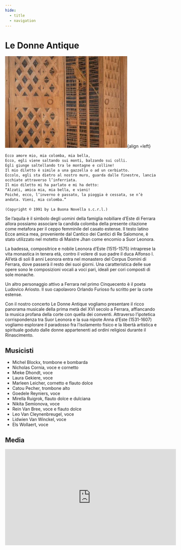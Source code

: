```yaml
---
hide:
  - title
  - navigation
---
```


# Le Donne Antique

![donne_antique](../../assets/images/donne_antique.webp){align =left}

```
Ecco amore mio, mia colomba, mia bella, 
Ecco, egli viene saltando sui monti, balzando sui colli. 
Egli giunge saltellando tra le montagne e colline! 
Il mio diletto è simile a una gazzella o ad un cerbiatto. 
Eccolo, egli sta dietro al nostro muro, guarda dalle finestre, lancia occhiate attraverso l’inferriata. 
Il mio diletto mi ha parlato e mi ha detto: 
“Alzati, amica mia, mia bella, e vieni! 
Poiché, ecco, l’inverno è passato, la pioggia è cessata, se n’è andata. Vieni, mia colomba.”

(Copyright © 1991 by La Buona Novella s.c.r.l.)
```

Se l’aquila è il simbolo degli uomini della famiglia nobiliare d’Este di Ferrara allora possiamo associare la candida colomba della presente citazione come metafora per il ceppo femminile del casato estense. Il testo latino Ecce amica mea, proveniente dal Cantico dei Cantici di Re Salomone, è stato utilizzato nel motetto di Maistre Jhan come encomio a Suor Leonora.

La badessa, compositrice e nobile Leonora d’Este (1515-1575) intraprese la vita monastica in tenera età, contro il volere di suo padre il duca Alfonso I. All’età di soli 8 anni Leonora entra nel monastero del Corpus Domini di Ferrara, dove passerà il resto dei suoi giorni. Una caratteristica delle sue opere sono le composizioni vocali a voci pari, ideali per cori composti di sole monache.

Un altro personaggio attivo a Ferrara nel primo Cinquecento è il poeta Ludovico Ariosto. Il suo capolavoro Orlando Furioso fu scritto per la corte estense. 

Con il nostro concerto Le Donne Antique vogliamo presentare il ricco panorama musicale della prima metà del XVI secolo a Ferrara, affiancando la musica profana della corte con quella dei conventi. Attraverso l’ipotetica corrispondenza tra Suor Leonora e la sua nipote Anna d’Este (1531-1607) vogliamo esplorare il paradosso fra l’isolamento fisico e la libertà artistica e spirituale goduto dalle donne appartenenti ad ordini religiosi durante il Rinascimento. 

## Musicisti

- Michel Blockx, trombone e bombarda
- Nicholas Cornia, voce e cornetto
- Mieke Dhondt, voce
- Laura Gekiere, voce
- Marleen Leicher, cornetto e flauto dolce
- Catou Pecher, trombone alto
- Goedele Reyniers, voce
- Mirella Ruigrok, flauto dolce e dulciana
- Nikita Semionova, voce
- Rein Van Bree, voce e flauto dolce
- Leo Van Cleynenbreugel, voce
- Lidwien Van Winckel, voce
- Els Wollaert, voce

## Media

<iframe width="560" height="315" src="https://www.youtube.com/embed/videoseries?si=oAA_htAKvMaM2qSI&amp;list=PLDTXvtcLnrvEhnxMZmcv7Nd-Gdt1veW0J" title="YouTube video player" frameborder="0" allow="accelerometer; autoplay; clipboard-write; encrypted-media; gyroscope; picture-in-picture; web-share" referrerpolicy="strict-origin-when-cross-origin" allowfullscreen></iframe>


